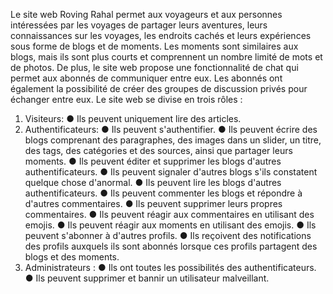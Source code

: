 Le site web Roving Rahal permet aux voyageurs et aux personnes intéressées par les voyages de
partager leurs aventures, leurs connaissances sur les voyages, les endroits cachés et leurs expériences
sous forme de blogs et de moments. Les moments sont similaires aux blogs, mais ils sont plus courts et
comprennent un nombre limité de mots et de photos. De plus, le site web propose une fonctionnalité de
chat qui permet aux abonnés de communiquer entre eux. Les abonnés ont également la possibilité de
créer des groupes de discussion privés pour échanger entre eux.
Le site web se divise en trois rôles :
1. Visiteurs:
● Ils peuvent uniquement lire des articles.
2. Authentificateurs:
● Ils peuvent s'authentifier.
● Ils peuvent écrire des blogs comprenant des paragraphes, des images dans un slider, un
titre, des tags, des catégories et des sources, ainsi que partager leurs moments.
● Ils peuvent éditer et supprimer les blogs d'autres authentificateurs.
● Ils peuvent signaler d'autres blogs s'ils constatent quelque chose d'anormal.
● Ils peuvent lire les blogs d'autres authentificateurs.
● Ils peuvent commenter les blogs et répondre à d'autres commentaires.
● Ils peuvent supprimer leurs propres commentaires.
● Ils peuvent réagir aux commentaires en utilisant des emojis.
● Ils peuvent réagir aux moments en utilisant des emojis.
● Ils peuvent s'abonner à d'autres profils.
● Ils reçoivent des notifications des profils auxquels ils sont abonnés lorsque ces profils
partagent des blogs et des moments.
3. Administrateurs :
● Ils ont toutes les possibilités des authentificateurs.
● Ils peuvent supprimer et bannir un utilisateur malveillant.